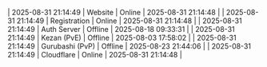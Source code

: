| 2025-08-31 21:14:49 | Website | Online | 2025-08-31 21:14:48 |
| 2025-08-31 21:14:49 | Registration | Online | 2025-08-31 21:14:48 |
| 2025-08-31 21:14:49 | Auth Server | Offline | 2025-08-18 09:33:31 |
| 2025-08-31 21:14:49 | Kezan (PvE) | Offline | 2025-08-03 17:58:02 |
| 2025-08-31 21:14:49 | Gurubashi (PvP) | Offline | 2025-08-23 21:44:06 |
| 2025-08-31 21:14:49 | Cloudflare | Online | 2025-08-31 21:14:48 |
